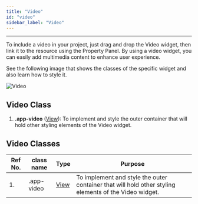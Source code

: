 ```yaml
---
title: "Video"
id: "video"
sidebar_label: "Video"
---
```

---

To include a video in your project, just drag and drop the Video widget, then link it to the resource using the Property Panel. By using a video widget, you can easily add multimedia content to enhance user experience.

See the following image that shows the classes of the specific widget and also learn how to style it.

![Video](/learn/assets/react-native-styles/video.png)

## Video Class

1. **.app-video** ([View](/learn/react-native/widgets/view)): To implement and style the outer container that will hold other styling elements of the Video widget.

## Video Classes

| Ref No. | class name  | Type | Purpose |
| ---- |-----------|---------|---------|
| 1. |.app-video| [View](/learn/react-native/widgets/view) | To implement and style the outer container that will hold other styling elements of the Video widget.|

